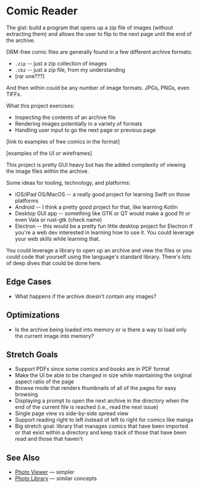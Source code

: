 # Comic Reader

The gist: build a program that opens up a zip file of images (without extracting them) and allows the user to flip to the next page until the end of the archive.

DRM-free comic files are generally found in a few different archive formats:
- `.zip` -- just a zip collection of images
- `.cbz` -- just a zip file, from my understanding
- [rar one???]

And then within could be any number of image formats. JPGs, PNGs, even TIFFs.

What this project exercises:

- Inspecting the contents of an archive file
- Rendering images potentially in a variety of formats
- Handling user input to go the next page or previous page


[link to examples of free comics in the format]

[examples of the UI or wireframes]

This project is pretty GUI heavy but has the added complexity of viewing the image files within the archive.

Some ideas for tooling, technology, and platforms:
- iOS/iPad OS/MacOS -- a really good project for learning Swift on those platforms
- Android -- I think a pretty good project for that, like learning Kotlin
- Desktop GUI app -- something like GTK or QT would make a good fit or even Vala or rust-gtk (check name)
- Electron -- this would be a pretty fun little desktop project for Electron if you're a web dev interested in learning how to use it. You could leverage your web skills while learning that.

You could leverage a library to open up an archive and view the files or you could code that yourself using the language's standard library. There's lots of deep dives that could be done here.

## Edge Cases

- What happens if the archive doesn't contain any images?

## Optimizations

- Is the archive being loaded into memory or is there a way to load only the current image into memory?

## Stretch Goals

- Support PDFs since some comics and books are in PDF format
- Make the UI be able to be changed in size while maintaining the original aspect ratio of the page
- Browse mode that renders thumbnails of all of the pages for easy browsing
- Displaying a prompt to open the next archive in the directory when the end of the current file is reached (i.e., read the next issue)
- Single page view vs side-by-side spread view
- Support reading right to left instead of left to right for comics like manga
- Big stretch goal: library that manages comics that have been imported or that exist within a directory and keep track of those that have been read and those that haven't

## See Also

- [Photo Viewer](./photo-viewer.md) — simpler
- [Photo Library](./photo-library.md) — similar concepts

